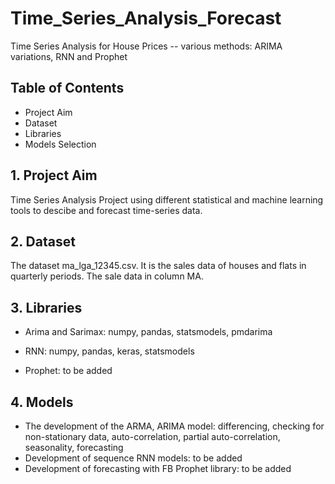 # Time_Series_Analysis_Forecast
Time Series Analysis for House Prices -- various methods: ARIMA variations, RNN and Prophet

## Table of Contents
- Project Aim
- Dataset
- Libraries
- Models Selection

## 1. Project Aim
Time Series Analysis Project using different statistical and machine learning tools to descibe and forecast time-series data. 

## 2. Dataset
The dataset ma_lga_12345.csv. It is the sales data of houses and flats in quarterly periods. The sale data in column MA.

## 3. Libraries
- Arima and Sarimax: 
numpy, 
pandas,
statsmodels,
pmdarima

- RNN:
numpy,
pandas,
keras,
statsmodels

- Prophet: to be added

## 4. Models
- The development of the ARMA, ARIMA model: differencing, checking for non-stationary data, auto-correlation, partial auto-correlation, seasonality, forecasting
- Development of sequence RNN models: to be added
- Development of forecasting with FB Prophet library: to be added
